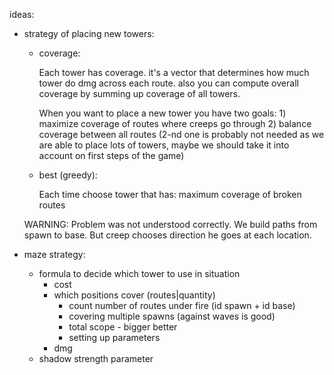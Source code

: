 
ideas:

* strategy of placing new towers:
  * coverage:

    Each tower has coverage. it's a vector that determines how much tower do dmg across each route. also you can compute overall coverage by summing up coverage of all towers.

    When you want to place a new tower you have two goals: 1) maximize coverage of routes where creeps go through 2) balance coverage between all routes (2-nd one is probably not needed as we are able to place lots of towers, maybe we should take it into account on first steps of the game)

  * best (greedy):

    Each time choose tower that has: maximum coverage of broken routes

  WARNING:
    Problem was not understood correctly. We build paths from spawn to base. But creep chooses direction he goes at each location.

* maze strategy:
  * formula to decide which tower to use in situation
    * cost
    * which positions cover (routes|quantity)
      * count number of routes under fire (id spawn + id base)
      * covering multiple spawns (against waves is good)
      * total scope - bigger better
      * setting up parameters
    * dmg
  * shadow strength parameter
